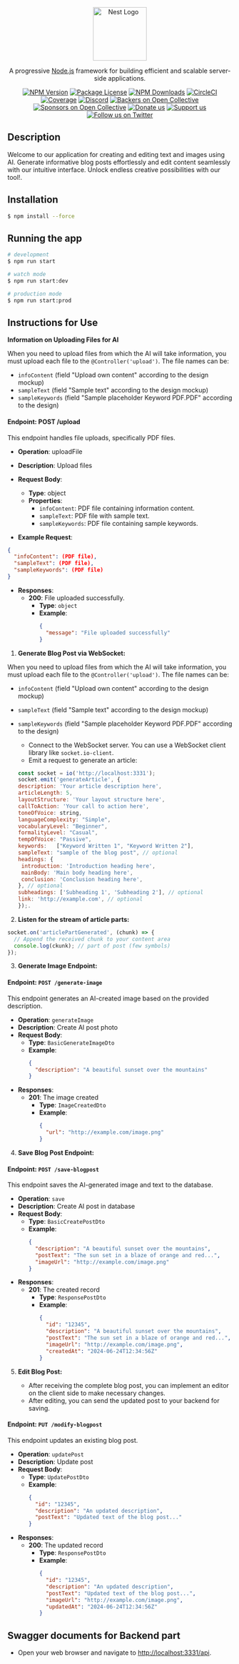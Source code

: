 <p align="center">
  <a href="http://nestjs.com/" target="blank"><img src="https://nestjs.com/img/logo-small.svg" width="120" alt="Nest Logo" /></a>
</p>

[circleci-image]: https://img.shields.io/circleci/build/github/nestjs/nest/master?token=abc123def456
[circleci-url]: https://circleci.com/gh/nestjs/nest

  <p align="center">A progressive <a href="http://nodejs.org" target="_blank">Node.js</a> framework for building efficient and scalable server-side applications.</p>
    <p align="center">
<a href="https://www.npmjs.com/~nestjscore" target="_blank"><img src="https://img.shields.io/npm/v/@nestjs/core.svg" alt="NPM Version" /></a>
<a href="https://www.npmjs.com/~nestjscore" target="_blank"><img src="https://img.shields.io/npm/l/@nestjs/core.svg" alt="Package License" /></a>
<a href="https://www.npmjs.com/~nestjscore" target="_blank"><img src="https://img.shields.io/npm/dm/@nestjs/common.svg" alt="NPM Downloads" /></a>
<a href="https://circleci.com/gh/nestjs/nest" target="_blank"><img src="https://img.shields.io/circleci/build/github/nestjs/nest/master" alt="CircleCI" /></a>
<a href="https://coveralls.io/github/nestjs/nest?branch=master" target="_blank"><img src="https://coveralls.io/repos/github/nestjs/nest/badge.svg?branch=master#9" alt="Coverage" /></a>
<a href="https://discord.gg/G7Qnnhy" target="_blank"><img src="https://img.shields.io/badge/discord-online-brightgreen.svg" alt="Discord"/></a>
<a href="https://opencollective.com/nest#backer" target="_blank"><img src="https://opencollective.com/nest/backers/badge.svg" alt="Backers on Open Collective" /></a>
<a href="https://opencollective.com/nest#sponsor" target="_blank"><img src="https://opencollective.com/nest/sponsors/badge.svg" alt="Sponsors on Open Collective" /></a>
  <a href="https://paypal.me/kamilmysliwiec" target="_blank"><img src="https://img.shields.io/badge/Donate-PayPal-ff3f59.svg" alt="Donate us"/></a>
    <a href="https://opencollective.com/nest#sponsor"  target="_blank"><img src="https://img.shields.io/badge/Support%20us-Open%20Collective-41B883.svg" alt="Support us"></a>
  <a href="https://twitter.com/nestframework" target="_blank"><img src="https://img.shields.io/twitter/follow/nestframework.svg?style=social&label=Follow" alt="Follow us on Twitter"></a>
</p>
  <!--[![Backers on Open Collective](https://opencollective.com/nest/backers/badge.svg)](https://opencollective.com/nest#backer)
  [![Sponsors on Open Collective](https://opencollective.com/nest/sponsors/badge.svg)](https://opencollective.com/nest#sponsor)-->

## Description

Welcome to our application for creating and editing text and images using AI. Generate informative blog posts effortlessly and edit content seamlessly with our intuitive interface. Unlock endless creative possibilities with our tool!.

## Installation

```bash
$ npm install --force
```

## Running the app

```bash
# development
$ npm run start

# watch mode
$ npm run start:dev

# production mode
$ npm run start:prod
```

## Instructions for Use

**Information on Uploading Files for AI**

When you need to upload files from which the AI will take information, you must upload each file to the `@Controller('upload')`. The file names can be:

- `infoContent` (field "Upload own content" according to the design mockup)
- `sampleText` (field "Sample text" according to the design mockup)
- `sampleKeywords` (field "Sample placeholder Keyword PDF.PDF" according to the design)

#### Endpoint: POST /upload

This endpoint handles file uploads, specifically PDF files.

- **Operation**: uploadFile
- **Description**: Upload files
- **Request Body**:

  - **Type**: object
  - **Properties**:
    - `infoContent`: PDF file containing information content.
    - `sampleText`: PDF file with sample text.
    - `sampleKeywords`: PDF file containing sample keywords.

- **Example Request**:

```json
{
  "infoContent": (PDF file),
  "sampleText": (PDF file),
  "sampleKeywords": (PDF file)
}
```

- **Responses**:
  - **200**: File uploaded successfully.
    - **Type**: `object`
    - **Example**:
      ```json
      {
        "message": "File uploaded successfully"
      }
      ```

1. **Generate Blog Post via WebSocket:**

When you need to upload files from which the AI will take information, you must upload each file to the `@Controller('upload')`. The file names can be:

- `infoContent` (field "Upload own content" according to the design mockup)
- `sampleText` (field "Sample text" according to the design mockup)
- `sampleKeywords` (field "Sample placeholder Keyword PDF.PDF" according to the design)

  - Connect to the WebSocket server. You can use a WebSocket client library like `socket.io-client`.
  - Emit a request to generate an article:

  ```javascript
  const socket = io('http://localhost:3331');
  socket.emit('generateArticle', {
  description: 'Your article description here',
  articleLength: 5,
  layoutStructure: 'Your layout structure here',
  callToAction: 'Your call to action here',
  toneOfVoice: string,
  languageComplexity: "Simple",
  vocabularyLevel: "Beginner",
  formalityLevel: "Casual",
  tempOfVoice: "Passive",
  keywords:   ["Keyword Written 1", "Keyword Written 2"],
  sampleText: "sample of the blog post", // optional
  headings: {
   introduction: 'Introduction heading here',
   mainBody: 'Main body heading here',
   conclusion: 'Conclusion heading here',
  }, // optional
  subheadings: ['Subheading 1', 'Subheading 2'], // optional
  link: 'http://example.com', // optional
  });.

  ```

2. **Listen for the stream of article parts:**

```javascript
socket.on('articlePartGenerated', (chunk) => {
  // Append the received chunk to your content area
  console.log(ckunk); // part of post (few symbols)
});
```

3. **Generate Image Endpoint:**

#### Endpoint: `POST /generate-image`

This endpoint generates an AI-created image based on the provided description.

- **Operation**: `generateImage`
- **Description**: Create AI post photo
- **Request Body**:
  - **Type**: `BasicGenerateImageDto`
  - **Example**:
    ```json
    {
      "description": "A beautiful sunset over the mountains"
    }
    ```
- **Responses**:
  - **201**: The image created
    - **Type**: `ImageCreatedDto`
    - **Example**:
      ```json
      {
        "url": "http://example.com/image.png"
      }
      ```

4. **Save Blog Post Endpoint:**

#### Endpoint: `POST /save-blogpost`

This endpoint saves the AI-generated image and text to the database.

- **Operation**: `save`
- **Description**: Create AI post in database
- **Request Body**:
  - **Type**: `BasicCreatePostDto`
  - **Example**:
    ```json
    {
      "description": "A beautiful sunset over the mountains",
      "postText": "The sun set in a blaze of orange and red...",
      "imageUrl": "http://example.com/image.png"
    }
    ```
- **Responses**:
  - **201**: The created record
    - **Type**: `ResponsePostDto`
    - **Example**:
      ```json
      {
        "id": "12345",
        "description": "A beautiful sunset over the mountains",
        "postText": "The sun set in a blaze of orange and red...",
        "imageUrl": "http://example.com/image.png",
        "createdAt": "2024-06-24T12:34:56Z"
      }
      ```

5. **Edit Blog Post:**

   - After receiving the complete blog post, you can implement an editor on the client side to make necessary changes.
   - After editing, you can send the updated post to your backend for saving.

#### Endpoint: `PUT /modify-blogpost`

This endpoint updates an existing blog post.

- **Operation**: `updatePost`
- **Description**: Update post
- **Request Body**:
  - **Type**: `UpdatePostDto`
  - **Example**:
    ```json
    {
      "id": "12345",
      "description": "An updated description",
      "postText": "Updated text of the blog post..."
    }
    ```
- **Responses**:
  - **200**: The updated record
    - **Type**: `ResponsePostDto`
    - **Example**:
      ```json
      {
        "id": "12345",
        "description": "An updated description",
        "postText": "Updated text of the blog post...",
        "imageUrl": "http://example.com/image.png",
        "updatedAt": "2024-06-24T12:34:56Z"
      }
      ```

## Swagger documents for Backend part

- Open your web browser and navigate to [http://localhost:3331/api](http://localhost:3331/api).
